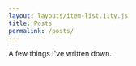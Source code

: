 ```yaml
---
layout: layouts/item-list.11ty.js
title: Posts
permalink: /posts/
---
```


A few things I've written down.
